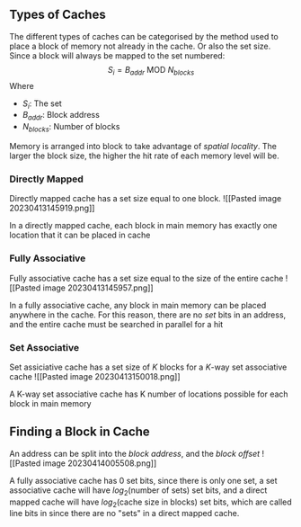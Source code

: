 ## Types of Caches
The different types of caches can be categorised by the method used to place a block of memory not already in the cache. Or also the set size. Since a block will always be mapped to the set numbered:
$$S_i = B_{addr} \text{ MOD } N_{blocks}$$
Where 
- $S_i$: The set
- $B_{addr}$: Block address
- $N_{blocks}$: Number of blocks

Memory is arranged into block to take advantage of _spatial locality_. The larger the block size, the higher the hit rate of each memory level will be.

### Directly Mapped
Directly mapped cache has a set size equal to one block. 
![[Pasted image 20230413145919.png]]

In a directly mapped cache, each block in main memory has exactly one location that it can be placed in cache
### Fully Associative
Fully associative cache has a set size equal to the size of the entire cache
![[Pasted image 20230413145957.png]]

In a fully associative cache, any block in main memory can be placed anywhere in the cache. For this reason, there are no _set_ bits in an address, and the entire cache must be searched in parallel for a hit

### Set Associative
Set assiciative cache has a set size of $K$ blocks for a $K$-way set associative cache 
![[Pasted image 20230413150018.png]]

A K-way set associative cache has K number of locations possible for each block in main memory
## Finding a Block in Cache
An address can be split into the _block address_, and the _block offset_
![[Pasted image 20230414005508.png]]

A fully associative cache has 0 set bits, since there is only one set, a set associative cache will have $log_2(\text{number of sets})$ set bits, and a direct mapped cache will have  $log_2(\text{cache size in blocks})$ set bits, which are called line bits in since there are no "sets" in a direct mapped cache.
